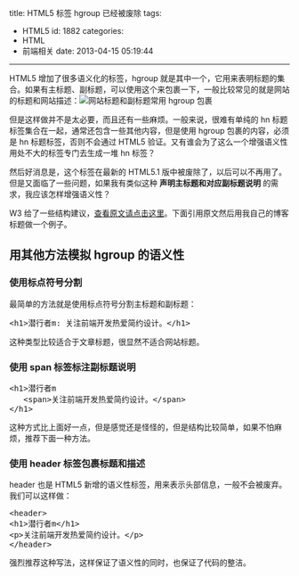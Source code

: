 title: HTML5 标签 hgroup 已经被废除
tags:

- HTML5
  id: 1882
  categories:
- HTML
- 前端相关
  date: 2013-04-15 05:19:44

---

HTML5 增加了很多语义化的标签，hgroup 就是其中一个，它用来表明标题的集合。如果有主标题、副标题，可以使用这个来包裹一下，一般比较常见的就是网站的标题和网站描述：![网站标题和副标题常用 hgroup 包裹](https://qxzm-cdn.sapi.work/blog/2013/04/1882/hgroup.png)

但是这样做并不是太必要，而且还有一些麻烦。一般来说，很难有单纯的 hn 标题标签集合在一起，通常还包含一些其他内容，但是使用 hgroup 包裹的内容，必须是 hn 标题标签，否则不会通过 HTML5 验证。又有谁会为了这么一个增强语义性用处不大的标签专门去生成一堆 hn 标签？

然后好消息是，这个标签在最新的 HTML5.1 版中被废除了，以后可以不再用了。但是又面临了一些问题，如果我有类似这种 **声明主标题和对应副标题说明** 的需求，我应该怎样增强语义性？

W3 给了一些结构建议，[查看原文请点击这里](http://www.w3.org/html/wg/drafts/html/master/common-idioms.html#sub-head)。下面引用原文然后用我自己的博客标题做一个例子。

## 用其他方法模拟 hgroup 的语义性

### 使用标点符号分割

最简单的方法就是使用标点符号分割主标题和副标题：

<pre>&lt;h1&gt;潜行者m: 关注前端开发热爱简约设计。&lt;/h1&gt;</pre>

这种类型比较适合于文章标题，很显然不适合网站标题。

### 使用 span 标签标注副标题说明

<pre>&lt;h1&gt;潜行者m
   &lt;span&gt;关注前端开发热爱简约设计。&lt;/span&gt;
&lt;/h1&gt;</pre>

这种方式比上面好一点，但是感觉还是怪怪的，但是结构比较简单，如果不怕麻烦，推荐下面一种方法。

### 使用 header 标签包裹标题和描述

header 也是 HTML5 新增的语义性标签，用来表示头部信息，一般不会被废弃。我们可以这样做：

<pre>&lt;header&gt;
&lt;h1&gt;潜行者m&lt;/h1&gt;
&lt;p&gt;关注前端开发热爱简约设计。&lt;/p&gt;
&lt;/header&gt;</pre>

强烈推荐这种写法，这样保证了语义性的同时，也保证了代码的整洁。
